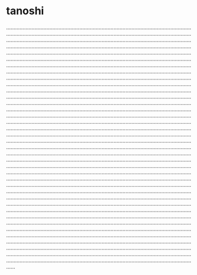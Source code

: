 # tanoshi
..............................................................................................................................................................................................................................................................................................................................................................................................................................................................................................................................................................................................................................................................................................................................................................................................................................................................................................................................................................................................................................................................................................................................................................................................................................................................................................................................................................................................................................................................................................................................................................................................................................................................................................................................................................................................................................................................................................................................................................................................................................................................................................................................................................................................................................................................................................................................................................................................................................................................................................................................................................................................................................................................................................................................................................................................................................................................................................................................................................................................................................................................................................................................................................................................................................................................................................................................................................................................................................................................................................................................................................................................................................................................................................................................................................................................................................................................................................................................................................................................................................................................................................................................................................................................................................................................................................................................................................................................................................................................................................................................................................................................................................................................................................................................................................................................................................................................................................................